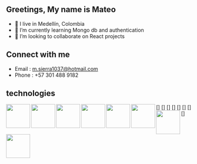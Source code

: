 ## Greetings, My name is Mateo

- 🥑 I live in Medellín, Colombia
- 🌱 I’m currently learning Mongo db and authentication
- 💞️ I’m looking to collaborate on React projects


## Connect with me 
- Email : m.sierra1037@hotmail.com
- Phone : +57 301 488 9182

## technologies
[<img align="left" style="display: inline-block;" src="https://cdn.svgporn.com/logos/html-5.svg" height="65px" />]
[<img align="left" style="display: inline-block;" src="https://cdn.svgporn.com/logos/css-3.svg" height="65px" />]
[<img align="left" style="display: inline-block;" src="https://cdn.svgporn.com/logos/bootstrap.svg" height="65px" />]
[<img align="left" style="display: inline-block;" src="https://cdn.svgporn.com/logos/javascript.svg" height="65px" />]
[<img align="left" style="display: inline-block;" src="https://cdn.svgporn.com/logos/react.svg" height="65px" />]
[<img align="left" style="display: inline-block;" src="https://cdn.svgporn.com/logos/nodejs.svg" height="65px" />]
[<img align="left" style="display: inline-block;" src="https://cdn.svgporn.com/logos/express.svg" height="65px" />]
[<img align="left" style="display: inline-block;" src="https://cdn.svgporn.com/logos/mysql.svg" height="65px" />]
<!---
mantra0111/mantra0111 is a ✨ special ✨ repository because its `README.md` (this file) appears on your GitHub profile.
You can click the Preview link to take a look at your changes.
--->
